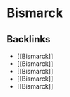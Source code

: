 # Bismarck



<a id="orgaf4fe58"></a>

## Backlinks

-   [[Bismarck]]
-   [[Bismarck]]
-   [[Bismarck]]
-   [[Bismarck]]
-   [[Bismarck]]
